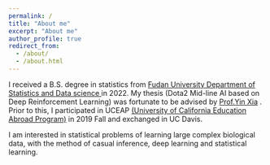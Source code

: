 ```yaml
---
permalink: /
title: "About me"
excerpt: "About me"
author_profile: true
redirect_from: 
  - /about/
  - /about.html
---
```


I received a B.S. degree in statistics from [Fudan University Department of Statistics and Data science ](https://www.fdsm.fudan.edu.cn/en/Statistics.aspx) in 2022. My thesis (Dota2 Mid-line AI based on Deep Reinforcement Learning) was fortunate to be advised by [Prof.Yin Xia](https://www.fdsm.fudan.edu.cn/En/preview.html?UID=012108) . Prior to this, I participated in UCEAP [(University of California Education Abroad Program)](https://uceap.universityofcalifornia.edu/) in 2019 Fall and exchanged in UC Davis.

I am  interested in statistical problems of learning large complex biological data, with the method of casual inference, deep learning and statistical learning.